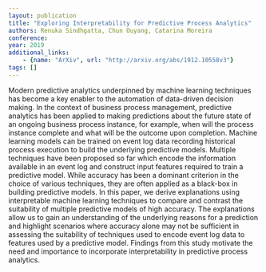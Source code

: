 ```yaml
---
layout: publication
title: "Exploring Interpretability for Predictive Process Analytics"
authors: Renuka Sindhgatta, Chun Ouyang, Catarina Moreira
conference: 
year: 2019
additional_links: 
	- {name: "ArXiv", url: "http://arxiv.org/abs/1912.10558v3"}
tags: []
---
```

Modern predictive analytics underpinned by machine learning techniques has
become a key enabler to the automation of data-driven decision making. In the
context of business process management, predictive analytics has been applied
to making predictions about the future state of an ongoing business process
instance, for example, when will the process instance complete and what will be
the outcome upon completion. Machine learning models can be trained on event
log data recording historical process execution to build the underlying
predictive models. Multiple techniques have been proposed so far which encode
the information available in an event log and construct input features required
to train a predictive model. While accuracy has been a dominant criterion in
the choice of various techniques, they are often applied as a black-box in
building predictive models. In this paper, we derive explanations using
interpretable machine learning techniques to compare and contrast the
suitability of multiple predictive models of high accuracy. The explanations
allow us to gain an understanding of the underlying reasons for a prediction
and highlight scenarios where accuracy alone may not be sufficient in assessing
the suitability of techniques used to encode event log data to features used by
a predictive model. Findings from this study motivate the need and importance
to incorporate interpretability in predictive process analytics.